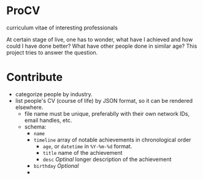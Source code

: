# ProCV


curriculum vitae of interesting professionals

At certain stage of live, one has to wonder, what have I achieved and how could I have done better? What have other people done in similar age? This project tries to answer the question.


# Contribute

- categorize people by industry.
- list people's CV (course of life) by JSON format, so it can be rendered elsewhere.
  - file name must be unique, preferablly with their own network IDs, email handles, etc.
  - schema:
    - `name`
    - `timeline` array of notable achievements in chronological order
      - `age`,  or `datetime` in `%Y-%m-%d` format.
      - `title`  name of the achievement
      - `desc` *Optinal* longer description of the achievement
    - `birthday` *Optional*
    - 

